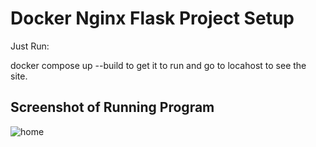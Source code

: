 # Docker Nginx Flask Project Setup

Just Run:

docker compose up --build to get it to run and go to locahost to see the site.

## Screenshot of Running Program
![home](https://user-images.githubusercontent.com/78450085/154406331-3465a6f6-70fc-4fa6-a584-98ed96137eb8.jpg)
